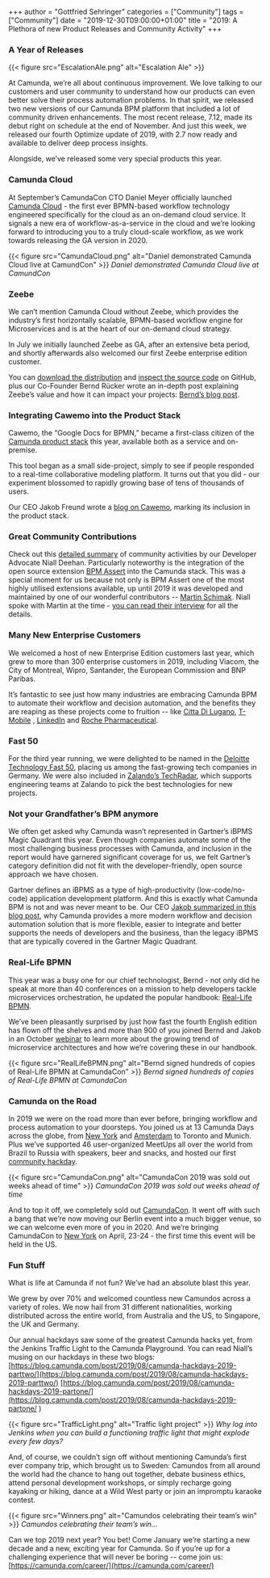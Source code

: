 +++
author = "Gottfried Sehringer"
categories = ["Community"]
tags = ["Community"]
date = "2019-12-30T09:00:00+01:00"
title = "2019: A Plethora of new Product Releases and Community Activity"
+++

### A Year of Releases

{{< figure src="EscalationAle.png" alt="Escalation Ale" >}}

At Camunda, we’re all about continuous improvement. We love talking to our customers and user community to understand how our products can even better solve their process automation problems. In that spirit, we released two new versions of our Camunda BPM platform that included a lot of community driven enhancements. The most recent release, 7.12, made its debut right on schedule at the end of November. And just this week, we released our fourth Optimize update of 2019, with 2.7 now ready and available to deliver deep process insights.

Alongside, we’ve released some very special products this year.

### Camunda Cloud

At September’s CamundaCon CTO Daniel Meyer officially launched [Camunda Cloud](https://camunda.com/products/cloud) - the first ever BPMN-based workflow technology engineered specifically for the cloud as an on-demand cloud service. It signals a new era of workflow-as-a-service in the cloud and we’re looking forward to introducing you to a truly cloud-scale workflow, as we work towards releasing the GA version in 2020.

{{< figure src="CamundaCloud.png" alt="Daniel demonstrated Camunda Cloud live at CamundCon" >}}
_Daniel demonstrated Camunda Cloud live at CamundCon_

### Zeebe

We can’t mention Camunda Cloud without Zeebe, which provides the industry’s first horizontally scalable, BPMN-based workflow engine for Microservices and is at the heart of our on-demand cloud strategy.

In July we initially launched Zeebe as GA, after an extensive beta period, and shortly afterwards also welcomed our first Zeebe enterprise edition customer.

You can [download the distribution](https://docs.zeebe.io/introduction/install.html) and [inspect the source code](https://github.com/zeebe-io/zeebe) on GitHub, plus our Co-Founder Bernd Rücker wrote an in-depth post explaining Zeebe’s value and how it can impact your projects: [Bernd’s blog post](https://medium.com/@berndruecker/45788a90d549).


### Integrating Cawemo into the Product Stack

Cawemo, the “Google Docs for BPMN,” became a first-class citizen of the [Camunda product stack](https://camunda.com/products/cawemo/) this year, available both as a service and on-premise.

This tool began as a small side-project, simply to see if people responded to a real-time collaborative modeling platform. It turns out that you did - our experiment blossomed to rapidly growing base of tens of thousands of users.

Our CEO Jakob Freund wrote a [blog on Cawemo](https://blog.camunda.com/post/2019/05/meet-cawemo-the-business-process-collaboration-hub/), marking its inclusion in the product stack.


### Great Community Contributions

Check out this [detailed summary](https://forum.camunda.org/t/camunda-community-year-review-2019-including-cool-graphs/16966) of community activities by our Developer Advocate Niall Deehan. Particularly noteworthy is the integration of the open source extension [BPM Assert](https://github.com/camunda/camunda-bpm-assert) into the Camunda stack. This was a special moment for us because not only is BPM Assert one of the most highly utilised extensions available, up until 2019 it was developed and maintained by one of our wonderful contributors -- [Martin Schimak](https://github.com/martinschimak). Niall spoke with Martin at the time - [you can read their interview](https://blog.camunda.com/post/2019/06/interview-with-martin/) for all the details.


### Many New Enterprise Customers

We welcomed a host of new Enterprise Edition customers last year, which grew to more than 300 enterprise customers in 2019, including Viacom, the City of Montreal, Wipro, Santander, the European Commission and BNP Paribas.

It’s fantastic to see just how many industries are embracing Camunda BPM to automate their workflow and decision automation, and the benefits they are reaping as these projects come to fruition -- like [Citta Di Lugano](https://camunda.com/case-studies/city-of-lugano/), [T-Mobile](https://camunda.com/case-studies/t-mobile-austria/) , [LinkedIn](https://www.youtube.com/watch?v=op0MKmZ4WEE&t=563s) and [Roche Pharmaceutical](https://www.youtube.com/watch?v=B-LU1Tq7qYw&t=5s).


### Fast 50

For the third year running, we were delighted to be named in the [Deloitte Technology Fast 50](https://www2.deloitte.com/de/de/pages/technology-media-and-telecommunications/articles/fast-50-2019-germany-winners.html), placing us among the fast-growing tech companies in Germany. We were also included in [Zalando’s TechRadar](https://opensource.zalando.com/tech-radar/), which supports engineering teams at Zalando to pick the best technologies for new projects.


### Not your Grandfather’s BPM anymore

We often get asked why Camunda wasn’t represented in Gartner’s iBPMS Magic Quadrant this year. Even though companies automate some of the most challenging business processes with Camunda, and inclusion in the report would have garnered significant coverage for us, we felt Gartner’s category definition did not fit with the developer-friendly, open source approach we have chosen.

Gartner defines an iBPMS as a type of high-productivity (low-code/no-code) application development platform. And this is exactly what Camunda BPM is not and was never meant to be. Our CEO [Jakob summarized in this blog post](https://blog.camunda.com/post/2019/02/why-camunda-is-not-covered-in-gartner-ibpms-mq/), why Camunda provides a more modern workflow and decision automation solution that is more flexible, easier to integrate and better supports the needs of developers and the business, than the legacy iBPMS that are typically covered in the Gartner Magic Quadrant.


### Real-Life BPMN

This year was a busy one for our chief technologist, Bernd - not only did he speak at more than 40 conferences on a mission to help developers tackle microservices orchestration, he updated the popular handbook: [Real-Life BPMN](https://www.amazon.de/Real-Life-BPMN-4th-introduction-DMN/dp/1086302095/ref=sr_1_5?__mk_de_DE=%C3%85M%C3%85%C5%BD%C3%95%C3%91&keywords=bernd+r%C3%BCcker&qid=1576510106&s=books&sr=1-5).

We’ve been pleasantly surprised by just how fast the fourth English edition has flown off the shelves and more than 900 of you joined Bernd and Jakob in an October [webinar](https://camunda.com/learn/webinars/real-life-bpmn/) to learn more about the growing trend of microservice architectures and how we’re covering these in our handbook.

{{< figure src="RealLifeBPMN.png" alt="Bernd signed hundreds of copies of Real-Life BPMN at CamundaCon" >}}
_Bernd signed hundreds of copies of Real-Life BPMN at CamundaCon_


### Camunda on the Road

In 2019 we were on the road more than ever before, bringing workflow and process automation to your doorsteps. You joined us at 13 Camunda Days across the globe, from [New York](https://www.youtube.com/watch?v=wVDDwPHtkVY) and [Amsterdam](https://www.youtube.com/watch?v=nTUNhQVQCZk) to Toronto and Munich. Plus we’ve supported 46 user-organized MeetUps all over the world from Brazil to Russia with speakers, beer and snacks, and hosted our first [community hackday](https://blog.camunda.com/post/2019/02/camunda-hackday-the-one-about-integration/).

{{< figure src="CamundaCon.png" alt="CamundaCon 2019 was sold out weeks ahead of time" >}}
_CamundaCon 2019 was sold out weeks ahead of time_

And to top it off, we completely sold out [CamundaCon](https://camunda.com/events/camundacon2019-pictures-video/). It went off with such a bang that we’re now moving our Berlin event into a much bigger venue, so we can welcome even more of you in 2020. And we’re bringing CamundaCon to [New York](https://camunda.com/events/camundacon-newyork/) on April, 23-24 - the first time this event will be held in the US.


### Fun Stuff

What is life at Camunda if not fun? We’ve had an absolute blast this year.

We grew by over 70% and welcomed countless new Camundos across a variety of roles. We now hail from 31 different nationalities, working distributed across the entire world, from Australia and the US, to Singapore, the UK and Germany.

Our annual hackdays saw some of the greatest Camunda hacks yet, from the Jenkins Traffic Light to the Camunda Playground. You can read Niall’s musing on our hackdays in these two blogs:
[https://blog.camunda.com/post/2019/08/camunda-hackdays-2019-parttwo/](https://blog.camunda.com/post/2019/08/camunda-hackdays-2019-parttwo/)
[https://blog.camunda.com/post/2019/08/camunda-hackdays-2019-partone/](https://blog.camunda.com/post/2019/08/camunda-hackdays-2019-partone/
)

{{< figure src="TrafficLight.png" alt="Traffic light project" >}}
_Why log into Jenkins when you can build a functioning traffic light that might explode every few days?_

And, of course, we couldn’t sign off without mentioning Camunda’s first ever company trip, which brought us to Sweden: Camundos from all around the world had the chance to hang out together, debate business ethics, attend personal development workshops, or simply recharge going kayaking or hiking, dance at a Wild West party or join an impromptu karaoke contest.

{{< figure src="Winners.png" alt="Camundos celebrating their team’s win" >}}
_Camundos celebrating their team’s win..._

Can we top 2019 next year? You bet! Come January we’re starting a new decade and a new, exciting year for Camunda. So if you’re up for a challenging experience that will never be boring -- come join us: [https://camunda.com/career/](https://camunda.com/career/)

